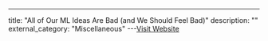 ---
title: "All of Our ML Ideas Are Bad (and We Should Feel Bad)"
description: ""
external_category: "Miscellaneous"
---[Visit Website](https://www.usenix.org/conference/srecon19emea/presentation/underwood)


